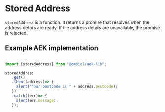 # Stored Address

`storedAddress` is a function. It returns a promise that resolves when the address details are ready. If the address details are unavailable, the promise is rejected.

## Example AEK implementation

``` javascript

import {storedAddress} from "@ombiel/aek-lib";

storedAddress
   .get()
   .then((address)=> {
     alert("Your postcode is " + address.postcode);
   })
   .catch((err)=> {
     alert(err.message);
   });


```
